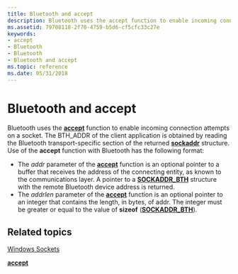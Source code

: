 ```yaml
---
title: Bluetooth and accept
description: Bluetooth uses the accept function to enable incoming connection attempts on a socket.
ms.assetid: 79708118-2f70-4759-b5d6-cf5cfc33c27e
keywords:
- accept
- Bluetooth
- Bluetooth
- Bluetooth and accept
ms.topic: reference
ms.date: 05/31/2018
---
```


# Bluetooth and accept

Bluetooth uses the [**accept**](/windows/desktop/api/winsock2/nf-winsock2-accept) function to enable incoming connection attempts on a socket. The BTH\_ADDR of the client application is obtained by reading the Bluetooth transport-specific section of the returned [**sockaddr**](/windows/desktop/WinSock/sockaddr-2) structure. Use of the **accept** function with Bluetooth has the following format:

-   The *addr* parameter of the [**accept**](/windows/desktop/api/winsock2/nf-winsock2-accept) function is an optional pointer to a buffer that receives the address of the connecting entity, as known to the communications layer. A pointer to a [**SOCKADDR\_BTH**](/windows/desktop/api/Ws2bth/ns-ws2bth-sockaddr_bth) structure with the remote Bluetooth device address is returned.
-   The *addrlen* parameter of the [**accept**](/windows/desktop/api/winsock2/nf-winsock2-accept) function is an optional pointer to an integer that contains the length, in bytes, of addr. The integer must be greater or equal to the value of **sizeof** ([**SOCKADDR\_BTH**](/windows/desktop/api/Ws2bth/ns-ws2bth-sockaddr_bth)).

## Related topics

<dl> <dt>

[Windows Sockets](/windows/desktop/WinSock/windows-sockets-start-page-2)
</dt> <dt>

[**accept**](/windows/desktop/api/winsock2/nf-winsock2-accept)
</dt> </dl>

 

 

